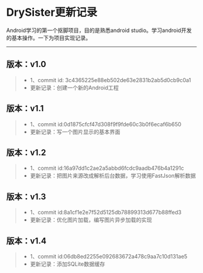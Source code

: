 # DrySister更新记录

Android学习的第一个抠脚项目，目的是熟悉android studio。学习android开发的基本操作。一下为项目实现记录。

------------------

## 版本：v1.0

> - 1、commit id: 3c4365225e88eb502de63e2831b2ab5d0cb9c0a1
> - 更新记录：创建一个新的Android工程

## 版本：v1.1

> - 1、commit id:0d1875cfcf47d308f9f9fde60c3b0f6ecaf6b650
> - 更新记录：写一个图片显示的基本界面

## 版本：v1.2

>- 1、commit id:16a97dd1c2ae2a5abbd6fcdc9aadb476b4a1291c
>- 更新记录：把图片来源改成解析后台数据，学习使用FastJson解析数据

## 版本：v1.3

> - 1、commit id:8a1cf1e2e7f52d5125db78899313d677b88ffed3
> - 更新记录：优化图片加载，编写图片异步加载的实现

## 版本：v1.4

> - 1、commit id:06db8ed2255e092683672a478c9aa7c10d131ae5
> - 更新记录：添加SQLite数据缓存

